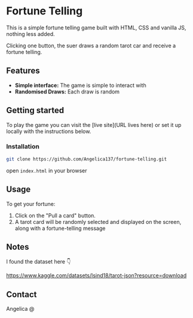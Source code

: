 # Fortune Telling

This is a simple fortune telling game built with HTML, CSS and vanilla JS, nothing less added.

Clicking one button, the suer draws a random tarot car and receive a fortune telling.

## Features
- **Simple interface:** The game is simple to interact with
- **Randomised Draws:** Each draw is random

## Getting started
To play the game you can visit the [live site](URL lives here) or set it up locally with the instructions below.

### Installation
```sh
git clone https://github.com/Angelica137/fortune-telling.git
```

open ```index.html``` in your browser

## Usage
To get your fortune:

1. Click on the "Pull a card" button.
2. A tarot card will be randomly selected and displayed on the screen, along with a fortune-telling message


## Notes
I found the dataset here 👇

https://www.kaggle.com/datasets/lsind18/tarot-json?resource=download

## Contact
Angelica @
